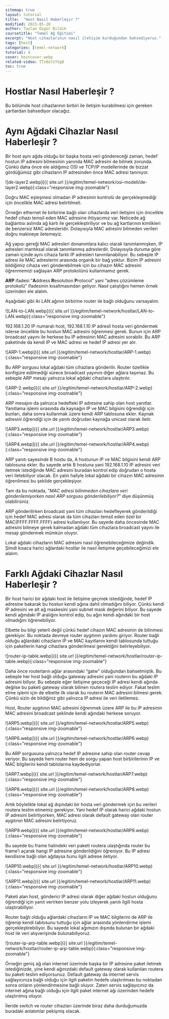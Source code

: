 ```yaml
---
sitemap: true
layout: tutorial
title:  "Host Nasıl Haberleşir ?"
modified: 2023-05-20
author: Taylan Özgür Bildik
coursetitle: "Temel Ağ Eğitimi"
excerpt: "Host cihazlarının nasıl iletişim kurduğundan bahsediyoruz."
tags: [host]
categories: [temel-network]
tutorial: 4
cover: hostcover.webp
related-video: TTz8o7zYSg8
toc: true 
---
```



# Hostlar Nasıl Haberleşir ?

Bu bölümde host cihazlarının birbiri ile iletişim kurabilmesi için gereken şartlardan bahsediyor olacağız.

# Aynı Ağdaki Cihazlar Nasıl Haberleşir ?

Bir host aynı ağda olduğu bir başka hosta veri göndereceği zaman, hedef hostun IP adresini bilmesinin yanında MAC adresini de bilmek zorunda. Çünkü daha önce ele aldığımız OSI ve TCP/IP modellerinde de bizzat gördüğümüz gibi cihazların IP adresinden önce MAC adresi tanınıyor. 

![de-layer2.webp]({{ site.url }}/egitim/temel-network/osi-modeli/de-layer2.webp){:class="responsive img-zoomable"}

Doğru MAC eşleşmesi olmadan IP adresinin kontrolü de gerçekleşmediği için öncelikle MAC adresi belirtilmeli. 

Örneğin ethernet ile birbirine bağlı olan cihazlarda veri iletişimi için öncelikle hedef cihazı temsil eden MAC adresine ihtiyacımız var. Neticede ağ bağlantısı aslında ağ kartı ile gerçekleştiriliyor ve bu ağ kartlarının kimlikleri de benzersiz MAC adresleridir. Dolayısıyla MAC adresini bilmeden verileri doğru makineye iletemeyiz.

Ağ yapısı gereği MAC adresleri donanımlara kalıcı olarak tanımlanmışken, IP adresleri mantıksal olarak tanımlanmış adreslerdir. Dolayısıyla duruma göre zaman içinde aynı cihaza farklı IP adresleri tanımlanabiliyor. Bu sebeple IP adresi ile MAC adreslerini arasında organik bir bağ yoktur. Bizim IP adresini bildiğimiz cihaza veri gönderebilmek için bu cihazın MAC adresini öğrenmemizi sağlayan ARP protokolünü kullanmamız gerek.

**ARP** ifadesi “**A**ddress **R**esolution **P**rotocol” yani “adres çözümleme protokolü” ifadesinin kısaltmasından geliyor. Nasıl çalıştığını hemen örnek üzerinden ele alalım.

Aşağıdaki gibi iki LAN ağının birbirine router ile bağlı olduğunu varsayalım.

![LAN-to-LAN.webp]({{ site.url }}/egitim/temel-network/hostlar/LAN-to-LAN.webp){:class="responsive img-zoomable"}

192.168.1.20 IP numaralı host, 192.168.1.10 IP adresli hosta veri göndermek isterse öncelikle bu hostun MAC adresini öğrenmesi gerek. Bunun için ARP broadcast yayını ile herkese bu IP adresinin MAC adresini sorabilir. Bu ARP paketinde da kendi IP ve MAC adresi ve hedef IP adresi yer alır.

![ARP-1.webp]({{ site.url }}/egitim/temel-network/hostlar/ARP-1.webp){:class="responsive img-zoomable"}

Bu ARP sorgusu lokal ağdaki tüm cihazlara gönderilir. Router özellikle konfigüre edilmediği sürece broadcast yayınını diğer ağlara taşımaz. Bu sebeple ARP mesajı yalnızca lokal ağdaki cihazlara ulaştırılır.

![ARP-2.webp]({{ site.url }}/egitim/temel-network/hostlar/ARP-2.webp){:class="responsive img-zoomable"}

ARP mesajını da yalnızca hedefteki IP adresine sahip olan host yanıtlar. Yanıtlama işlemi sırasında da kaynağın IP ve MAC bilgisini öğrendiği için bunları, daha sonra kullanmak üzere kendi ARP tablosuna ekler. Kaynak adresini öğrendiği için de yanıtı doğrudan kaynağa unicast olarak iletir.

![ARP3.webp]({{ site.url }}/egitim/temel-network/hostlar/ARP3.webp){:class="responsive img-zoomable"}

![ARP4.webp]({{ site.url }}/egitim/temel-network/hostlar/ARP4.webp){:class="responsive img-zoomable"}

ARP yanıtı sayesinde B hostu da, A hostunun IP ve MAC bilgisini kendi ARP tablosuna ekler. Bu sayede artık B hostuna yani 192.168.1.10 IP adresini veri iletmek istediğinde MAC adresini buradan kontrol edip doğrudan o hosta veri iletebiliyor olacak. En yalın haliyle lokal ağdaki bir cihazın MAC adresinin öğrenilmesi bu şekilde gerçekleşiyor.

Tam da bu noktada, “*MAC adresi bilinmeden cihazlara veri gönderilemiyorken nasıl ARP sorgusu gönderilebiliyor?*” diye düşünmüş olabilirsiniz.

ARP gönderilirken broadcast yani tüm cihazları hedefleyerek gönderildiği için hedef MAC adresi olarak da tüm cihazları temsil eden özel bir MAC(FFFF.FFFF.FFFF) adresi kullanılıyor. Bu sayede daha öncesinde MAC adresini bilmeye gerek kalmadan ağdaki tüm cihazlara broadcast yayını ile mesajı göndermek mümkün oluyor.

Lokal ağdaki cihazların MAC adresini nasıl öğrenebileceğimize değindik. Şimdi kısaca harici ağlardaki hostlar ile nasıl iletişime geçebileceğimizi ele alalım.

# Farklı Ağdaki Cihazlar Nasıl Haberleşir ?

Bir host harici bir ağdaki host ile iletişime geçmek istediğinde, hedef IP adresine bakarak bu hostun kendi ağına dahil olmadığını biliyor. Çünkü kendi IP adresini ve alt ağ maskesini yani subnet mask değerini biliyor. Bu sayede kendi ağındaki IP aralığını kontrol edip, bu ağın kendi ağındaki bir host olmadığını öğrenebiliyor. 

Elbette bu bilgi yeterli değil çünkü hedef cihazın MAC adresinin de bilinmesi gerekiyor. Bu noktada devreye router aygıtının yardımı giriyor. Router bağlı olduğu ağlardaki cihazların IP ve MAC kayıtlarını kendi tablosunda tuttuğu için paketlerin hangi cihazlara gönderilmesi gerektiğini belirleyebiliyor.

![router-ip-table.webp]({{ site.url }}/egitim/temel-network/hostlar/router-ip-table.webp){:class="responsive img-zoomable"}

Daha önce routerların ağlar arasındaki “gatw” olduğundan bahsetmiştik. Bu sebeple her host bağlı olduğu gateway adresini yani routerın bu ağdaki IP adresini biliyor. Bu sebeple eğer iletişime geçeceği IP adresi kendi ağında değilse bu paketi gateway olarak bilinen routera teslim ediyor. Fakat teslim etme işlemi için de elbette ilk olarak bu routerın MAC adresini bilmesi gerek. Çünkü sizin de bildiğiniz gibi yalnızca IP adresi ile veri iletilemez. 

Host, Router aygıtının MAC adresini öğrenmek üzere ARP ile bu IP adresinin MAC adresini broadcast şeklinde kendi ağındaki herkese soruyor. 

![ARP5.webp]({{ site.url }}/egitim/temel-network/hostlar/ARP5.webp){:class="responsive img-zoomable"}

![ARP6.webp]({{ site.url }}/egitim/temel-network/hostlar/ARP6.webp){:class="responsive img-zoomable"}

Bu ARP sorgusuna yalnızca hedef IP adresine sahip olan router cevap veriyor. Bu sayede hem router hem de sorgu yapan host birbirilerinin IP ve MAC bilgilerini kendi tablolarına kaydediyorlar. 

![ARP7.webp]({{ site.url }}/egitim/temel-network/hostlar/ARP7.webp){:class="responsive img-zoomable"}

![ARP8.webp]({{ site.url }}/egitim/temel-network/hostlar/ARP8.webp){:class="responsive img-zoomable"}

Artık böylelikle lokal ağ dışındaki bir hosta veri göndermek için bu verileri routera teslim etmemiz gerekiyor. Yani hedef IP olarak harici ağdaki hostun IP adresini belirtiyorken, MAC adresi olarak default gateway olan router aygıtının MAC adresini belirtiyoruz.

![ARP9.webp]({{ site.url }}/egitim/temel-network/hostlar/ARP9.webp){:class="responsive img-zoomable"}

Bu sayede bu frame halindeki veri paketi routera ulaştığında router bu frame’i açarak hangi IP adresine gönderildiğini öğreniyor. Bu IP adresi kendisine bağlı olan ağdaysa bunu ilgili adrese iletiyor. 

![ARP10.webp]({{ site.url }}/egitim/temel-network/hostlar/ARP10.webp){:class="responsive img-zoomable"}

![ARP11.webp]({{ site.url }}/egitim/temel-network/hostlar/ARP11.webp){:class="responsive img-zoomable"}

Paketi alan host, gönderici IP adresi olarak diğer ağdaki hostun olduğunu öğrendiği için yanıt verirken benzer yolu izleyerek yanıtı ilgili hosta ulaştırabiliyor.

Router bağlı olduğu ağlardaki cihazların IP ve MAC bilgilerini de ARP ile öğrenip kendi tablosunu tuttuğu için ağlar arasında yönlendirme işlemi gerçekleştirebiliyor. Bu sayede lokal ağımızın dışında bulunan bir ağdaki host ile veri alışverişinde bulunabiliyoruz. 

![router-ip-arp-table.webp]({{ site.url }}/egitim/temel-network/hostlar/router-ip-arp-table.webp){:class="responsive img-zoomable"}

Örneğin geniş ağ olan internet üzerinde başka bir IP adresine paket iletmek istediğinizde, yine kendi ağınızdaki default gateway olarak kullanılan routera bu paketi teslim ediyorsunuz. Default gateway da internet servis sağlayıcınıza bağlı olduğu için ilgili paketin hedefe ulaştırılması bu noktadan sonra onların yönlendirmesine bağlı oluyor. Zaten servis sağlayıcınız da internet ağına bağlı olduğu için ilgili paket internet ağı üzerinden hedefe ulaştırılmış oluyor. 

İleride switch ve router cihazları üzerinde biraz daha durduğumuzda buradaki anlatımlar pekişmiş olacak.
